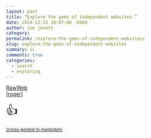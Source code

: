 ```yaml
---
layout: post
title: “Explore the gems of independent websites.”
date: 2024-12-22 10:07:08 -0400
author: joe jenett
category: 
permalink: /explore-the-gems-of-independent-websites/
slug: explore-the-gems-of-independent-websites
summary: 👍
comments: true
categories:
  - search
  - exploring
---
```

<a title="RawWeb" href="https://rawweb.org/">RawWeb</a><br>[<a title="source" href="https://pinboard.in/u:roger">roger</a>]

<span style="font-size:2rem;">👍</span>

<a href="https://brid.gy/publish/mastodon"><small>(cross-posted to mastodon)</small></a>
